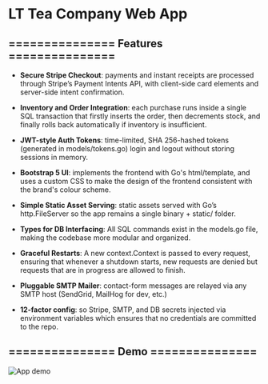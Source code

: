 # LT Tea Company Web App

## =============== Features ===============

- **Secure Stripe Checkout**: payments and instant receipts are processed through Stripe’s Payment Intents API, with client-side card elements and server-side intent confirmation.

- **Inventory and Order Integration**: each purchase runs inside a single SQL transaction that firstly inserts the order, then decrements stock, and finally rolls back automatically if inventory is insufficient.

- **JWT-style Auth Tokens**: time-limited, SHA 256-hashed tokens (generated in models/tokens.go) login and logout without storing sessions in memory.

- **Bootstrap 5 UI**: implements the frontend with Go's html/template, and uses a custom CSS to make the design of the frontend consistent with the brand's colour scheme.

- **Simple Static Asset Serving**: static assets served with Go’s http.FileServer so the app remains a single binary + static/ folder.

- **Types for DB Interfacing**: All SQL commands exist in the models.go file, making the codebase more modular and organized.

- **Graceful Restarts**: A new context.Context is passed to every request, ensuring that whenever a shutdown starts, new requests are denied but requests that are in progress are allowed to finish.

- **Pluggable SMTP Mailer**: contact-form messages are relayed via any SMTP host (SendGrid, MailHog for dev, etc.)

- **12-factor config**: so Stripe, SMTP, and DB secrets injected via environment variables which ensures that no credentials are committed to the repo.


## =============== Demo ===============

![App demo](docs/Demo.gif)

